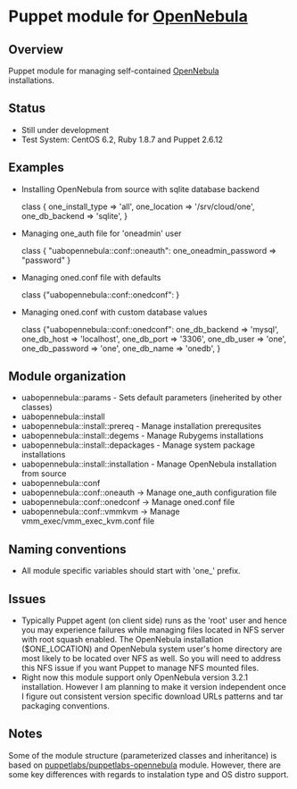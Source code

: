 # Puppet module for [OpenNebula](http://opennebula.org/)

## Overview
Puppet module for managing self-contained [OpenNebula](http://opennebula.org/)  
installations. 

## Status
* Still under development
* Test System: CentOS 6.2, Ruby 1.8.7 and Puppet 2.6.12 

## Examples
* Installing OpenNebula from source with sqlite database backend

    class {
	  one_install_type   => 'all',
	  one_location       => '/srv/cloud/one',
	  one_db_backend     => 'sqlite', 
	}

* Managing one_auth file for 'oneadmin' user

    class { "uabopennebula::conf::oneauth":
      one_oneadmin_password => "password" 
    }

* Managing oned.conf file with defaults

    class {"uabopennebula::conf::onedconf": }
    

* Managing oned.conf with custom database values

    class {"uabopennebula::conf::onedconf":
      one_db_backend => 'mysql',
      one_db_host => 'localhost',
      one_db_port => '3306',
      one_db_user => 'one',
      one_db_password => 'one',
      one_db_name => 'onedb',
    }

## Module organization 
* uabopennebula::params - Sets default parameters (ineherited by other classes)
* uabopennebula::install
 * uabopennebula::install::prereq - Manage installation prerequsites
 * uabopennebula::install::degems - Manage Rubygems installations
 * uabopennebula::install::depackages - Manage system package installations
 * uabopennebula::install::installation - Manage OpenNebula installation from source
* uabopennebula::conf
 * uabopennebula::conf::oneauth -> Manage one_auth configuration file
 * uabopennebula::conf::onedconf -> Manage oned.conf file
 * uabopennebula::conf::vmmkvm -> Manage vmm_exec/vmm_exec_kvm.conf file

## Naming conventions
 * All module specific variables should start with 'one_' prefix.

## Issues
 * Typically Puppet agent (on client side) runs as the 'root' user and hence you may experience failures while managing files located in NFS server with root squash enabled. The OpenNebula installation ($ONE_LOCATION) and OpenNebula system user's home directory are most likely to be located over NFS as well. So you will need to address this NFS issue if you want Puppet to manage NFS mounted files.
 * Right now this module support only OpenNebula version 3.2.1 installation. However I am planning to make it version independent once I figure out consistent version specific download URLs patterns and tar packaging conventions. 

## Notes
Some of the module structure (parameterized classes and inheritance) is based on [puppetlabs/puppetlabs-opennebula](https://github.com/puppetlabs/puppetlabs-opennebula) module. However, there are some key differences with regards to instalation type and OS distro support. 
